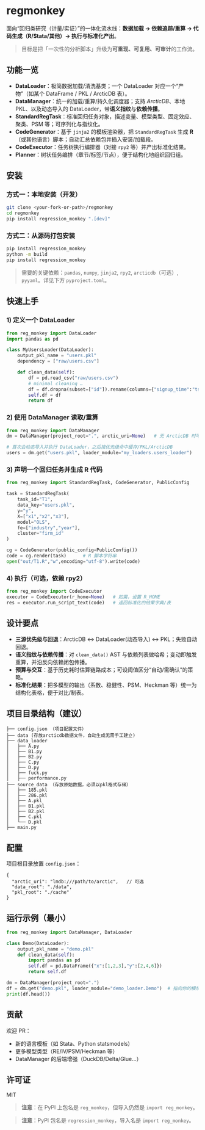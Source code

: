 # regmonkey

面向“回归类研究（计量/实证）”的一体化流水线：**数据加载 → 依赖追踪/重算 → 代码生成（R/Stata/其他）→ 执行与标准化产出**。

> 目标是把「一次性的分析脚本」升级为**可重现、可复用、可审计**的工作流。

## 功能一览

- **DataLoader**：极简数据加载/清洗基类；一个 DataLoader 对应一个“产物”（如某个 DataFrame / PKL / ArcticDB 表）。
- **DataManager**：统一的加载/重算/持久化调度器；支持 *ArcticDB*、本地 PKL、以及动态导入的 DataLoader，带**语义指纹**与**依赖传播**。
- **StandardRegTask**：标准回归任务对象，描述变量、模型类型、固定效应、聚类、PSM 等；可序列化与指纹化。
- **CodeGenerator**：基于 `jinja2` 的模板渲染器，把 `StandardRegTask` 生成 **R**（或其他语言）脚本；自动汇总依赖包并插入安装/加载段。
- **CodeExecutor**：任务树执行编排器（对接 `rpy2` 等）并产出标准化结果。
- **Planner**：树状任务编排（章节/标签/节点），便于结构化地组织回归组。

## 安装

### 方式一：本地安装（开发）
```bash
git clone <your-fork-or-path>/regmonkey
cd regmonkey
pip install regression_monkey ".[dev]"
```
### 方式二：从源码打包安装
```bash
pip install regression_monkey
python -m build
pip install regression_monkey
```

> 需要的关键依赖：`pandas`, `numpy`, `jinja2`, `rpy2`, `arcticdb`（可选）, `pyyaml`。详见下方 `pyproject.toml`。

## 快速上手

### 1) 定义一个 DataLoader
```python
from reg_monkey import DataLoader
import pandas as pd

class MyUsersLoader(DataLoader):
    output_pkl_name = "users.pkl"
    dependency = ["raw/users.csv"]

    def clean_data(self):
        df = pd.read_csv("raw/users.csv")
        # minimal cleaning …
        df = df.dropna(subset=["id"]).rename(columns={"signup_time":"ts"})
        self.df = df
        return df
```

### 2) 使用 DataManager 读取/重算
```python
from reg_monkey import DataManager
dm = DataManager(project_root=".", arctic_uri=None)   # 无 ArcticDB 时可为 None

# 首次会动态导入并执行 DataLoader，之后按优先级命中缓存/PKL/ArcticDB
users = dm.get("users.pkl", loader_module="my_loaders.users_loader")
```

### 3) 声明一个回归任务并生成 R 代码
```python
from reg_monkey import StandardRegTask, CodeGenerator, PublicConfig

task = StandardRegTask(
    task_id="T1",
    data_key="users.pkl",
    y="y",
    X=["x1","x2","x3"],
    model="OLS",
    fe=["industry","year"],
    cluster="firm_id"
)

cg = CodeGenerator(public_config=PublicConfig())
code = cg.render(task)      # R 脚本字符串
open("out/T1.R","w",encoding="utf-8").write(code)
```

### 4) 执行（可选，依赖 rpy2）
```python
from reg_monkey import CodeExecutor
executor = CodeExecutor(r_home=None)   # 如需，设置 R_HOME
res = executor.run_script_text(code)   # 返回标准化的结果字典/表
```

## 设计要点

- **三源优先级与回退**：ArcticDB ↔ DataLoader(动态导入) ↔ PKL；失败自动回退。
- **语义指纹与依赖传播**：对 `clean_data()` AST 与依赖列表做哈希；变动即触发重算，并沿反向依赖闭包传播。
- **预算与交互**：基于历史耗时估算链路成本；可设阈值区分“自动/需确认”的策略。
- **标准化结果**：把多模型的输出（系数、稳健性、PSM、Heckman 等）统一为结构化表格，便于对比/制表。

## 项目目录结构（建议）

```
├── config.json （项目配置文件）
├── data (存放arcticdb数据文件，自动生成无需手工建立)
├── data_loader
│   ├── A.py
│   ├── B1.py
│   ├── B2.py
│   ├── C.py
│   ├── D.py
│   ├── fuck.py
│   ├── performance.py
├── source_data （存放原始数据，必须以pkl格式存储）
│   ├── 185.pkl
│   ├── 286.pkl
│   ├── A.pkl
│   ├── B1.pkl
│   ├── B2.pkl
│   ├── C.pkl
│   └── D.pkl
├── main.py
```

## 配置

项目根目录放置 `config.json`：
```jsonc
{
  "arctic_uri": "lmdb:///path/to/arctic",   // 可选
  "data_root": "./data",
  "pkl_root": "./cache"
}
```

## 运行示例（最小）

```python
from reg_monkey import DataManager, DataLoader

class Demo(DataLoader):
    output_pkl_name = "demo.pkl"
    def clean_data(self):
        import pandas as pd
        self.df = pd.DataFrame({"x":[1,2,3],"y":[2,4,6]})
        return self.df

dm = DataManager(project_root=".")
df = dm.get("demo.pkl", loader_module="demo_loader.Demo")  # 指向你的模块路径
print(df.head())
```

## 贡献

欢迎 PR：
- 新的语言模板（如 Stata、Python statsmodels）
- 更多模型类型（RE/IV/PSM/Heckman 等）
- DataManager 的后端增强（DuckDB/Delta/Glue…）

## 许可证

MIT

> **注意**：在 PyPI 上包名是 `reg_monkey`，但导入仍然是 `import reg_monkey`。

> **注意**：PyPI 包名是 `regression_monkey`，导入名是 `import reg_monkey`。
